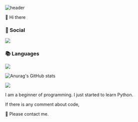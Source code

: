 ![header](https://capsule-render.vercel.app/api?type=waving&color=gradient&height=200&section=header&text=&fontSize=90)

👋 Hi there

### 💌 Social
<a href="https://www.instagram.com/junsik_ky/" target="_blank"><img src="https://img.shields.io/badge/instagram-E4405F?style=flat&logo=instagram&logoColor=white"></a>

### 📚 Languages
<img src="https://img.shields.io/badge/Python-3776AB?style=flat&logo=python&logoColor=white">

![Anurag's GitHub stats](https://github-readme-stats.vercel.app/api?username=junsikhhh&show_icons=true&theme=monokai)

![](https://github-profile-summary-cards.vercel.app/api/cards/profile-details?username=junsikhhh&theme=nord_dark)

I am a beginner of programming.
I just started to learn Python.

If there is any comment about code,

🙏 Please contact me.
